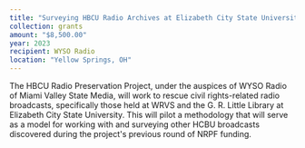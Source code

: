 ```yaml
---
title: "Surveying HBCU Radio Archives at Elizabeth City State University"
collection: grants
amount: "$8,500.00"
year: 2023
recipient: WYSO Radio
location: "Yellow Springs, OH"
---
```


The HBCU Radio Preservation Project, under the auspices of WYSO Radio of Miami Valley State Media, will work to rescue civil rights-related radio broadcasts, specifically those held at WRVS and the G. R. Little Library at Elizabeth City State University. This will pilot a methodology that will serve as a model for working with and surveying other HCBU broadcasts discovered during the project's previous round of NRPF funding.